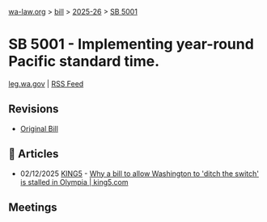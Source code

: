 [wa-law.org](/) > [bill](/bill/) > [2025-26](/bill/2025-26/) > [SB 5001](/bill/2025-26/sb/5001/)

# SB 5001 - Implementing year-round Pacific standard time.
[leg.wa.gov](https://app.leg.wa.gov/billsummary?BillNumber=5001&Year=2025&Initiative=false) | [RSS Feed](./rss.xml)

## Revisions
* [Original Bill](1/)

## 📰 Articles
* 02/12/2025 [KING5](/org/king5/) - [Why a bill to allow Washington to 'ditch the switch' is stalled in Olympia | king5.com](https://www.king5.com/article/news/politics/state-politics/get-rid-daylight-savings-time-standard-time-washington/281-c7c3ecd4-5edd-4a33-9899-41bc01619fa3#:~:text=SB%205001)

## Meetings